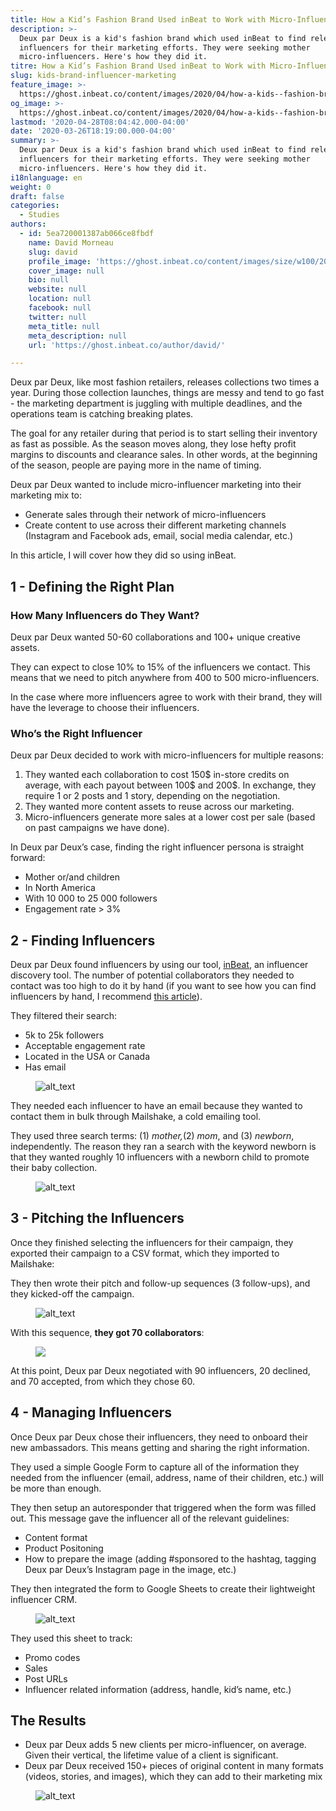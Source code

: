 ```yaml
---
title: How a Kid’s Fashion Brand Used inBeat to Work with Micro-Influencers
description: >-
  Deux par Deux is a kid's fashion brand which used inBeat to find relevant
  influencers for their marketing efforts. They were seeking mother
  micro-influencers. Here's how they did it.
titre: How a Kid’s Fashion Brand Used inBeat to Work with Micro-Influencers
slug: kids-brand-influencer-marketing
feature_image: >-
  https://ghost.inbeat.co/content/images/2020/04/how-a-kids--fashion-brand-used-inBeat-to-work-with-micro-influencers.png
og_image: >-
  https://ghost.inbeat.co/content/images/2020/04/how-a-kids--fashion-brand-used-inBeat-to-work-with-micro-influencers.png
lastmod: '2020-04-28T08:04:42.000-04:00'
date: '2020-03-26T18:19:00.000-04:00'
summary: >-
  Deux par Deux is a kid's fashion brand which used inBeat to find relevant
  influencers for their marketing efforts. They were seeking mother
  micro-influencers. Here's how they did it.
i18nlanguage: en
weight: 0
draft: false
categories:
  - Studies
authors:
  - id: 5ea720001387ab066ce8fbdf
    name: David Morneau
    slug: david
    profile_image: 'https://ghost.inbeat.co/content/images/size/w100/2020/04/david-avatar.jpg'
    cover_image: null
    bio: null
    website: null
    location: null
    facebook: null
    twitter: null
    meta_title: null
    meta_description: null
    url: 'https://ghost.inbeat.co/author/david/'

---
```

<p>Deux par Deux, like most fashion retailers, releases collections two times a year. During those collection launches, things are messy and tend to go fast - the marketing department is juggling with multiple deadlines, and the operations team is catching breaking plates.</p><p>The goal for any retailer during that period is to start selling their inventory as fast as possible. As the season moves along, they lose hefty profit margins to discounts and clearance sales. In other words, at the beginning of the season, people are paying more in the name of timing.</p><p>Deux par Deux wanted to include micro-influencer marketing into their marketing mix to:</p><ul><li>Generate sales through their network of micro-influencers</li><li>Create content to use across their different marketing channels (Instagram and Facebook ads, email, social media calendar, etc.)</li></ul><p>In this article, I will cover how they did so using inBeat.</p><h2 id="1-defining-the-right-plan"><strong>1 - Defining the Right Plan</strong></h2><h3 id="how-many-influencers-do-they-want"><strong>How Many Influencers do They Want?</strong></h3><p>Deux par Deux wanted 50-60 collaborations and 100+ unique creative assets.</p><p>They can expect to close 10% to 15% of the influencers we contact. This means that we need to pitch anywhere from 400 to 500 micro-influencers.</p><p>In the case where more influencers agree to work with their brand, they will have the leverage to choose their influencers.</p><h3 id="who-s-the-right-influencer"><strong>Who’s the Right Influencer</strong></h3><p>Deux par Deux decided to work with micro-influencers for multiple reasons:</p><ol><li>They wanted each collaboration to cost 150$ in-store credits on average, with each payout between 100$ and 200$. In exchange, they require 1 or 2 posts and 1 story, depending on the negotiation.</li><li>They wanted more content assets to reuse across our marketing.</li><li>Micro-influencers generate more sales at a lower cost per sale (based on past campaigns we have done).</li></ol><p>In Deux par Deux’s case, finding the right influencer persona is straight forward:</p><ul><li>Mother or/and children</li><li>In North America</li><li>With 10 000 to 25 000 followers</li><li>Engagement rate &gt; 3%</li></ul><h2 id="2-finding-influencers"><strong>2 - Finding Influencers</strong></h2><p>Deux par Deux found influencers by using our tool, <a href="https://inbeat.co/">inBeat</a>, an influencer discovery tool. The number of potential collaborators they needed to contact was too high to do it by hand (if you want to see how you can find influencers by hand, I recommend <a href="https://www.inbeat.co/articles/finding-instagram-influencers-free/">this article</a>).</p><p>They filtered their search:</p><ul><li>5k to 25k followers</li><li>Acceptable engagement rate</li><li>Located in the USA or Canada</li><li>Has email</li></ul><figure class="kg-card kg-image-card"><img src="https://www.inbeat.co/img/2p2_4.png" class="kg-image" alt="alt_text" title="image_tooltip"></figure><p>They needed each influencer to have an email because they wanted to contact them in bulk through Mailshake, a cold emailing tool.</p><p>They used three search terms: (1) <em>mother,</em>(2) <em>mom</em>, and (3) <em>newborn</em>, independently. The reason they ran a search with the keyword newborn is that they wanted roughly 10 influencers with a newborn child to promote their baby collection.</p><figure class="kg-card kg-image-card"><img src="https://www.inbeat.co/img/2p2_6.png" class="kg-image" alt="alt_text" title="image_tooltip"></figure><h2 id="3-pitching-the-influencers"><strong>3 - Pitching the Influencers</strong></h2><p>Once they finished selecting the influencers for their campaign, they exported their campaign to a CSV format, which they imported to Mailshake:</p><p>They then wrote their pitch and follow-up sequences (3 follow-ups), and they kicked-off the campaign.</p><figure class="kg-card kg-image-card"><img src="https://www.inbeat.co/img/2p2_1.png" class="kg-image" alt="alt_text" title="image_tooltip"></figure><p>With this sequence, <strong>they got 70 collaborators</strong>:</p><figure class="kg-card kg-image-card"><img src="https://www.inbeat.co/img/screenshot_032720_092252_am.jpg" class="kg-image"></figure><p>At this point, Deux par Deux negotiated with 90 influencers, 20 declined, and 70 accepted, from which they chose 60.</p><h2 id="4-managing-influencers"><strong>4 - Managing Influencers</strong></h2><p>Once Deux par Deux chose their influencers, they need to onboard their new ambassadors. This means getting and sharing the right information.</p><p>They used a simple Google Form to capture all of the information they needed from the influencer (email, address, name of their children, etc.) will be more than enough.</p><p>They then setup an autoresponder that triggered when the form was filled out. This message gave the influencer all of the relevant guidelines:</p><ul><li>Content format</li><li>Product Positoning</li><li>How to prepare the image (adding #sponsored to the hashtag, tagging Deux par Deux’s Instagram page in the image, etc.)</li></ul><p>They then integrated the form to Google Sheets to create their lightweight influencer CRM.</p><figure class="kg-card kg-image-card"><img src="https://www.inbeat.co/img/2p2_2.png" class="kg-image" alt="alt_text" title="image_tooltip"></figure><p>They used this sheet to track:</p><ul><li>Promo codes</li><li>Sales</li><li>Post URLs</li><li>Influencer related information (address, handle, kid’s name, etc.)</li></ul><h2 id="the-results"><strong>The Results</strong></h2><ul><li>Deux par Deux adds 5 new clients per micro-influencer, on average. Given their vertical, the lifetime value of a client is significant.</li><li>Deux par Deux received 150+ pieces of original content in many formats (videos, stories, and images), which they can add to their marketing mix</li></ul><figure class="kg-card kg-image-card"><img src="https://www.inbeat.co/img/2p2_5.png" class="kg-image" alt="alt_text" title="image_tooltip"></figure>
